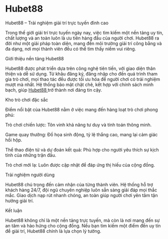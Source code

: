 # Hubet88
Hubet88 – Trải nghiệm giải trí trực tuyến đỉnh cao

Trong thế giới giải trí trực tuyến ngày nay, việc tìm kiếm một nền tảng uy tín, chất lượng và an toàn luôn là ưu tiên hàng đầu của người chơi. Hubet88 ra đời như một giải pháp toàn diện, mang đến môi trường giải trí công bằng và đa dạng, nơi mọi thành viên đều có thể tìm thấy niềm vui riêng.

Giới thiệu nền tảng Hubet88

Hubet88 được phát triển dựa trên công nghệ tiên tiến, với giao diện thân thiện và dễ sử dụng. Từ khâu đăng ký, đăng nhập cho đến quá trình tham gia trò chơi, mọi thao tác đều được tối ưu hóa để người chơi có trải nghiệm mượt mà nhất. Hệ thống bảo mật chặt chẽ, kết hợp với chính sách minh bạch, giúp <a href=https://hubet88-online.com> Hubet88  </a>  trở thành nơi đáng tin cậy.

Kho trò chơi đặc sắc

Điểm nổi bật của Hubet88 nằm ở việc mang đến hàng loạt trò chơi phong phú:

Trò chơi chiến lược: Tôn vinh khả năng tư duy và tính toán thông minh.

Game quay thưởng: Đồ họa sinh động, tỷ lệ thắng cao, mang lại cảm giác hồi hộp.

Thể thao điện tử và dự đoán kết quả: Phù hợp cho người yêu thích sự kịch tính của những trận đấu.

Trò chơi mới lạ: Luôn được cập nhật để đáp ứng thị hiếu của cộng đồng.

Trải nghiệm người dùng

Hubet88 chú trọng đến cảm nhận của từng thành viên. Hệ thống hỗ trợ khách hàng 24/7, đội ngũ chuyên nghiệp luôn sẵn sàng giải đáp mọi thắc mắc. Giao dịch nạp rút nhanh chóng, an toàn giúp người chơi yên tâm tận hưởng giải trí.

Kết luận

Hubet88 không chỉ là một nền tảng trực tuyến, mà còn là nơi mang đến sự an tâm và hào hứng cho cộng đồng. Nếu bạn tìm kiếm một điểm đến uy tín để giải trí, Hubet88 chính là lựa chọn lý tưởng.
